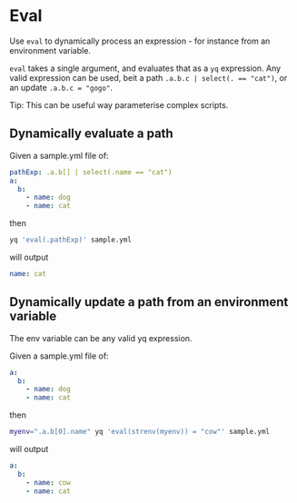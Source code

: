 # Eval

Use `eval` to dynamically process an expression - for instance from an environment variable.

`eval` takes a single argument, and evaluates that as a `yq` expression. Any valid expression can be used, beit a path `.a.b.c | select(. == "cat")`, or an update `.a.b.c = "gogo"`.

Tip: This can be useful way parameterise complex scripts.

## Dynamically evaluate a path
Given a sample.yml file of:
```yaml
pathExp: .a.b[] | select(.name == "cat")
a:
  b:
    - name: dog
    - name: cat
```
then
```bash
yq 'eval(.pathExp)' sample.yml
```
will output
```yaml
name: cat
```

## Dynamically update a path from an environment variable
The env variable can be any valid yq expression.

Given a sample.yml file of:
```yaml
a:
  b:
    - name: dog
    - name: cat
```
then
```bash
myenv=".a.b[0].name" yq 'eval(strenv(myenv)) = "cow"' sample.yml
```
will output
```yaml
a:
  b:
    - name: cow
    - name: cat
```

